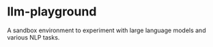 # llm-playground
A sandbox environment to experiment with large language models and various NLP tasks.
